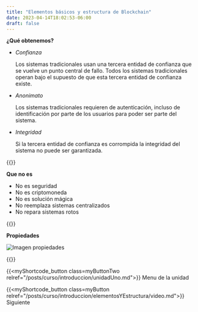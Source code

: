 ```yaml
---
title: "Elementos básicos y estructura de Blockchain"
date: 2023-04-14T18:02:53-06:00
draft: false
---
```


**¿Qué obtenemos?**
- _Confianza_

    Los sistemas tradicionales usan una tercera entidad de confianza que se vuelve un punto central de fallo. Todos los sistemas tradicionales operan bajo el supuesto de que esta tercera entidad de confianza existe.

- _Anonimato_

    Los sistemas tradicionales requieren de autenticación, incluso de identificación por parte de los usuarios para poder ser parte del sistema.

- _Integridad_

    Si la tercera entidad de confianza es corrompida la integridad del sistema no puede ser garantizada.

{{<salto>}}

**Que no es**
- No es seguridad
- No es criptomoneda
- No es solución mágica
- No reemplaza sistemas centralizados
- No repara sistemas rotos

{{<salto>}}

**Propiedades**

![Imagen propiedades](/posts/curso/img/unidad1/propiedades.webp)

{{<salto>}}

{{<myShortcode_button class=myButtonTwo relref="/posts/curso/introduccion/unidadUno.md">}} Menu de la unidad

{{<myShortcode_button class=myButton relref="/posts/curso/introduccion/elementosYEstructura/video.md">}} Siguiente